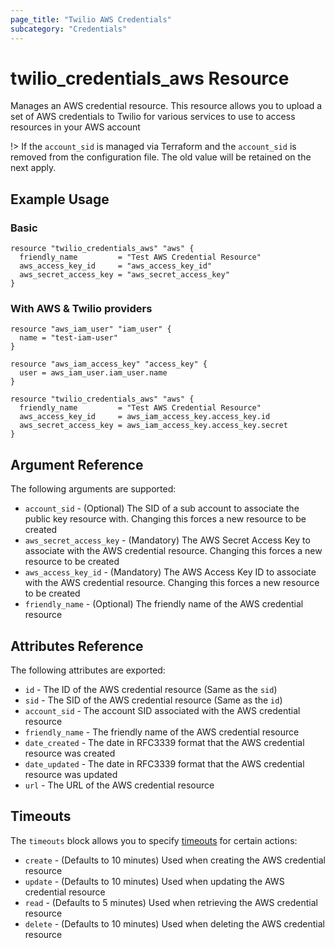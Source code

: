 ```yaml
---
page_title: "Twilio AWS Credentials"
subcategory: "Credentials"
---
```


# twilio_credentials_aws Resource

Manages an AWS credential resource. This resource allows you to upload a set of AWS credentials to Twilio for various services to use to access resources in your AWS account

!> If the `account_sid` is managed via Terraform and the `account_sid` is removed from the configuration file. The old value will be retained on the next apply.

## Example Usage

### Basic

```hcl
resource "twilio_credentials_aws" "aws" {
  friendly_name         = "Test AWS Credential Resource"
  aws_access_key_id     = "aws_access_key_id"
  aws_secret_access_key = "aws_secret_access_key"
}
```

### With AWS & Twilio providers

```hcl
resource "aws_iam_user" "iam_user" {
  name = "test-iam-user"
}

resource "aws_iam_access_key" "access_key" {
  user = aws_iam_user.iam_user.name
}

resource "twilio_credentials_aws" "aws" {
  friendly_name         = "Test AWS Credential Resource"
  aws_access_key_id     = aws_iam_access_key.access_key.id
  aws_secret_access_key = aws_iam_access_key.access_key.secret
}
```

## Argument Reference

The following arguments are supported:

- `account_sid` - (Optional) The SID of a sub account to associate the public key resource with. Changing this forces a new resource to be created
- `aws_secret_access_key` - (Mandatory) The AWS Secret Access Key to associate with the AWS credential resource. Changing this forces a new resource to be created
- `aws_access_key_id` - (Mandatory) The AWS Access Key ID to associate with the AWS credential resource. Changing this forces a new resource to be created
- `friendly_name` - (Optional) The friendly name of the AWS credential resource

## Attributes Reference

The following attributes are exported:

- `id` - The ID of the AWS credential resource (Same as the `sid`)
- `sid` - The SID of the AWS credential resource (Same as the `id`)
- `account_sid` - The account SID associated with the AWS credential resource
- `friendly_name` - The friendly name of the AWS credential resource
- `date_created` - The date in RFC3339 format that the AWS credential resource was created
- `date_updated` - The date in RFC3339 format that the AWS credential resource was updated
- `url` - The URL of the AWS credential resource

## Timeouts

The `timeouts` block allows you to specify [timeouts](https://www.terraform.io/docs/configuration/resources.html#timeouts) for certain actions:

- `create` - (Defaults to 10 minutes) Used when creating the AWS credential resource
- `update` - (Defaults to 10 minutes) Used when updating the AWS credential resource
- `read` - (Defaults to 5 minutes) Used when retrieving the AWS credential resource
- `delete` - (Defaults to 10 minutes) Used when deleting the AWS credential resource
